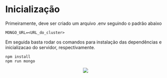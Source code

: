 # Inicialização

Primeiramente, deve ser criado um arquivo .env seguindo o padrão abaixo

```
MONGO_URL=<URL_do_cluster>
```

Em seguida basta rodar os comandos para instalação das dependências e inicializacao do servidor, respectivamente.

```
npm install
npm run mongo
```

<div align="center">
  <img src="https://matsueki.wordpress.com/wp-content/uploads/2018/05/932da96ad2788262ef1e5251c002443c.gif"/>
</div>
